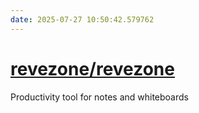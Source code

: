 ```yaml
---
date: 2025-07-27 10:50:42.579762
---
```


# [revezone/revezone](https://github.com/revezone/revezone)

Productivity tool for notes and whiteboards
